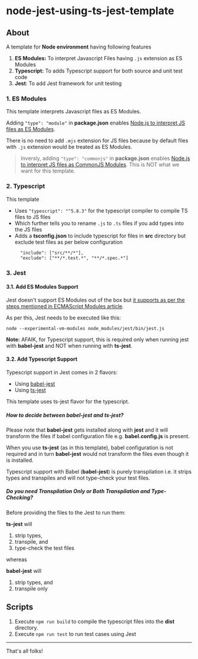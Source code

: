 # node-jest-using-ts-jest-template

## About

A template for **Node environment** having following features

1. **ES Modules:** To interpret Javascript Files having `.js` extension as ES Modules
2. **Typescript:** To adds Typescript support for both source and unit test code
3. **Jest**: To add Jest framework for unit testing

### 1. ES Modules

This template interprets Javascript files as ES Modules.

Adding `"type": "module"` in **package.json** enables [Node.js to interpret JS files as ES Modules](https://nodejs.org/api/esm.html#enabling).

There is no need to add `.mjs` extension for JS files because by default files with `.js` extension would be treated as ES Modules.

> Inversly, adding `"type": "commonjs"` in **package.json** enables [Node.js to interpret JS files as CommonJS Modules](https://nodejs.org/api/esm.html#enabling). This is NOT what we want for this template.

### 2. Typescript

This template

- Uses `"typescript": "^5.8.3"` for the typescript compiler to compile TS files to JS files
- Which further tells you to rename `.js` to `.ts` files if you add types into the JS files
- Adds a **tsconfig.json** to include typescript for files in **src** directory but exclude test files as per below configuration
  ```
    "include": ["src/**/*"],
    "exclude": ["**/*.test.*", "**/*.spec.*"]
  ```

### 3. Jest

#### 3.1. Add ES Modules Support

Jest doesn't support ES Modules out of the box but [it supports as per the steps mentioned in ECMAScript Modules article](https://jestjs.io/docs/ecmascript-modules).

As per this, Jest needs to be executed like this:

```
node --experimental-vm-modules node_modules/jest/bin/jest.js
```

**Note:** AFAIK, for Typescript support, this is required only when running jest with **babel-jest** and NOT when running with **ts-jest**.

#### 3.2. Add Typescript Support

Typescript support in Jest comes in 2 flavors:

- Using [babel-jest](https://www.npmjs.com/package/babel-jest)
- Using [ts-jest](https://github.com/kulshekhar/ts-jest)

This template uses ts-jest flavor for the typescript.

##### How to decide between babel-jest and ts-jest?

Please note that **babel-jest** gets installed along with **jest** and it will transform the files if babel configuration file e.g. **babel.config.js** is present.

When you use **ts-jest** (as in this template), babel configuration is not required and in turn **babel-jest** would not transform the files even though it is installed.

Typescript support with Babel (**babel-jest**) is purely transpilation i.e. it strips types and transpiles and will not type-check your test files.

##### Do you need Transpilation Only or Both Transpilation and Type-Checking?

Before providing the files to the Jest to run them:

**ts-jest** will

1. strip types,
2. transpile, and
3. type-check the test files

whereas

**babel-jest** will

1. strip types, and
2. transpile only

## Scripts

1. Execute
   `npm run build` to compile the typescript files into the **dist** directory.
2. Execute `npm run test` to run test cases using Jest

---

That's all folks!
